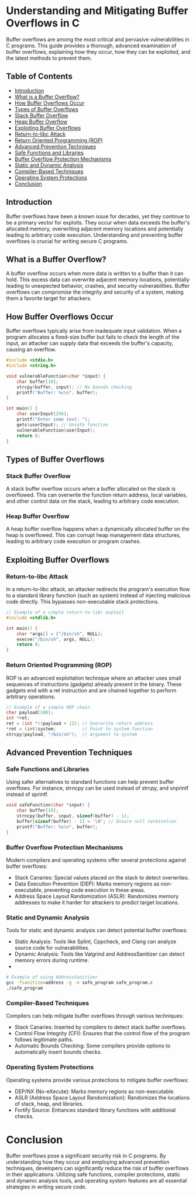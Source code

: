 # Understanding and Mitigating Buffer Overflows in C

Buffer overflows are among the most critical and pervasive vulnerabilities in C programs. This guide provides a thorough, advanced examination of buffer overflows, explaining how they occur, how they can be exploited, and the latest methods to prevent them.

## Table of Contents

  - [Introduction](#introduction)
  - [What is a Buffer Overflow?](#what-is-a-buffer-overflow)
  - [How Buffer Overflows Occur](#how-buffer-overflows-occur)
  - [Types of Buffer Overflows](#types-of-buffer-overflows)
  - [Stack Buffer Overflow](#stack-buffer-overflow)
  - [Heap Buffer Overflow](#heap-buffer-overflow)
  - [Exploiting Buffer Overflows](#exploiting-buffer-overflows)
  - [Return-to-libc Attack](#return-to-libc-attack)
  - [Return Oriented Programming (ROP)](#return-oriented-programming-rop)
  - [Advanced Prevention Techniques](#advanced-prevention-techniques)
  - [Safe Functions and Libraries](#safe-functions-and-libraries)
  - [Buffer Overflow Protection Mechanisms](#buffer-overflow-protection-mechanisms)
  - [Static and Dynamic Analysis](#static-and-dynamic-analysis)
  - [Compiler-Based Techniques](#compiler-based-techniques)
  - [Operating System Protections](#operating-system-protections)
  - [Conclusion](#conclusion)

## Introduction
Buffer overflows have been a known issue for decades, yet they continue to be a primary vector for exploits. They occur when data exceeds the buffer's allocated memory, overwriting adjacent memory locations and potentially leading to arbitrary code execution. Understanding and preventing buffer overflows is crucial for writing secure C programs.

## What is a Buffer Overflow?
A buffer overflow occurs when more data is written to a buffer than it can hold. This excess data can overwrite adjacent memory locations, potentially leading to unexpected behavior, crashes, and security vulnerabilities. Buffer overflows can compromise the integrity and security of a system, making them a favorite target for attackers.

## How Buffer Overflows Occur
Buffer overflows typically arise from inadequate input validation. When a program allocates a fixed-size buffer but fails to check the length of the input, an attacker can supply data that exceeds the buffer's capacity, causing an overflow.

```c
#include <stdio.h>
#include <string.h>

void vulnerableFunction(char *input) {
    char buffer[10];
    strcpy(buffer, input); // No bounds checking
    printf("Buffer: %s\n", buffer);
}

int main() {
    char userInput[256];
    printf("Enter some text: ");
    gets(userInput); // Unsafe function
    vulnerableFunction(userInput);
    return 0;
}
```

## Types of Buffer Overflows

### Stack Buffer Overflow
A stack buffer overflow occurs when a buffer allocated on the stack is overflowed. This can overwrite the function return address, local variables, and other control data on the stack, leading to arbitrary code execution.

### Heap Buffer Overflow
A heap buffer overflow happens when a dynamically allocated buffer on the heap is overflowed. This can corrupt heap management data structures, leading to arbitrary code execution or program crashes.

## Exploiting Buffer Overflows

### Return-to-libc Attack
In a return-to-libc attack, an attacker redirects the program's execution flow to a standard library function (such as system) instead of injecting malicious code directly. This bypasses non-executable stack protections.

```c
// Example of a simple return-to-libc exploit
#include <stdlib.h>

int main() {
    char *args[] = {"/bin/sh", NULL};
    execve("/bin/sh", args, NULL);
    return 0;
}
```

### Return Oriented Programming (ROP)
ROP is an advanced exploitation technique where an attacker uses small sequences of instructions (gadgets) already present in the binary. These gadgets end with a ret instruction and are chained together to perform arbitrary operations.

```c
// Example of a simple ROP chain
char payload[100];
int *ret;
ret = (int *)(payload + 12); // Overwrite return address
*ret = (int)system;          // Point to system function
strcpy(payload, "/bin/sh");  // Argument to system
```

## Advanced Prevention Techniques

### Safe Functions and Libraries
Using safer alternatives to standard functions can help prevent buffer overflows. For instance, strncpy can be used instead of strcpy, and snprintf instead of sprintf.

```c
void safeFunction(char *input) {
    char buffer[10];
    strncpy(buffer, input, sizeof(buffer) - 1);
    buffer[sizeof(buffer) - 1] = '\0'; // Ensure null termination
    printf("Buffer: %s\n", buffer);
}
```

### Buffer Overflow Protection Mechanisms
Modern compilers and operating systems offer several protections against buffer overflows:

- Stack Canaries: Special values placed on the stack to detect overwrites.
- Data Execution Prevention (DEP): Marks memory regions as non-executable, preventing code execution in these areas.
- Address Space Layout Randomization (ASLR): Randomizes memory addresses to make it harder for attackers to predict target locations.

### Static and Dynamic Analysis
Tools for static and dynamic analysis can detect potential buffer overflows:

- Static Analysis: Tools like Splint, Cppcheck, and Clang can analyze source code for vulnerabilities.
- Dynamic Analysis: Tools like Valgrind and AddressSanitizer can detect memory errors during runtime.
- 
```sh
# Example of using AddressSanitizer
gcc -fsanitize=address -g -o safe_program safe_program.c
./safe_program
```

### Compiler-Based Techniques
Compilers can help mitigate buffer overflows through various techniques:

- Stack Canaries: Inserted by compilers to detect stack buffer overflows.
- Control Flow Integrity (CFI): Ensures that the control flow of the program follows legitimate paths.
- Automatic Bounds Checking: Some compilers provide options to automatically insert bounds checks.

### Operating System Protections
Operating systems provide various protections to mitigate buffer overflows:

- DEP/NX (No-eXecute): Marks memory regions as non-executable.
- ASLR (Address Space Layout Randomization): Randomizes the locations of stack, heap, and libraries.
- Fortify Source: Enhances standard library functions with additional checks.

# Conclusion
Buffer overflows pose a significant security risk in C programs. By understanding how they occur and employing advanced prevention techniques, developers can significantly reduce the risk of buffer overflows in their applications. Utilizing safe functions, compiler protections, static and dynamic analysis tools, and operating system features are all essential strategies in writing secure code.